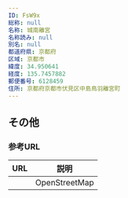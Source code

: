 ```yaml
---
ID: FsW9x
総称: null
名称: 城南離宮
名称読み: null
別名: null
都道府県: 京都府
区域: 京都市
緯度: 34.950641
経度: 135.7457882
郵便番号: 6128459
住所: 京都府京都市伏見区中島鳥羽離宮町
---
```


## その他

### 参考URL

| URL | 説明          |
| --- | ------------- |
|     | OpenStreetMap |

